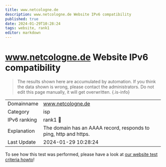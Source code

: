 ```yaml
---
title: www.netcologne.de
description: www.netcologne.de Website IPv6 compatibility
published: true
date: 2024-01-29T10:28:24
tags: website, rank1
editor: markdown
---
```


# www.netcologne.de Website IPv6 compatibility

> The results shown here are accumulated by automation. If you think the data shown is wrong, please contact the administrators. 
> Do not edit this page manually, it will get overwritten.
{.is-info}


|   |   |
| - | - |
| Domainname | www.netcologne.de
| Category | isp |
| IPv6 ranking | rank1 :1st_place_medal: |
| Explanation | The domain has an AAAA record, responds to ping, http and https. |
| Last Update | 2024-01-29 10:28:24 |

To see how this test was performed, please have a look at [our website test criteria howto](/howto/testcriteria/website)!

